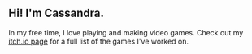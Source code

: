 <h2>Hi! I'm Cassandra.</h2>

<p>In my free time, I love playing and making video games. Check out my <a href="https://cassandracarlos.itch.io/">itch.io page</a> for a full list of the games I've worked on.</p>
